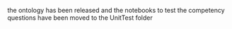 the ontology has been released and the notebooks to test the competency questions have been moved to the UnitTest folder